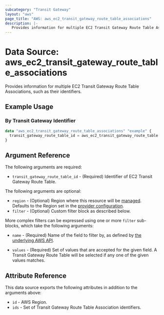 ```yaml
---
subcategory: "Transit Gateway"
layout: "aws"
page_title: "AWS: aws_ec2_transit_gateway_route_table_associations"
description: |-
   Provides information for multiple EC2 Transit Gateway Route Table Associations
---
```


# Data Source: aws_ec2_transit_gateway_route_table_associations

Provides information for multiple EC2 Transit Gateway Route Table Associations, such as their identifiers.

## Example Usage

### By Transit Gateway Identifier

```terraform
data "aws_ec2_transit_gateway_route_table_associations" "example" {
  transit_gateway_route_table_id = aws_ec2_transit_gateway_route_table.example.id
}
```

## Argument Reference

The following arguments are required:

* `transit_gateway_route_table_id` - (Required) Identifier of EC2 Transit Gateway Route Table.

The following arguments are optional:

* `region` - (Optional) Region where this resource will be [managed](https://docs.aws.amazon.com/general/latest/gr/rande.html#regional-endpoints). Defaults to the Region set in the [provider configuration](https://registry.terraform.io/providers/hashicorp/aws/latest/docs#aws-configuration-reference).
* `filter` - (Optional) Custom filter block as described below.

More complex filters can be expressed using one or more `filter` sub-blocks,
which take the following arguments:

* `name` - (Required) Name of the field to filter by, as defined by
  [the underlying AWS API](https://docs.aws.amazon.com/AWSEC2/latest/APIReference/API_GetTransitGatewayRouteTableAssociations.html).

* `values` - (Required) Set of values that are accepted for the given field.
  A Transit Gateway Route Table will be selected if any one of the given values matches.

## Attribute Reference

This data source exports the following attributes in addition to the arguments above:

* `id` - AWS Region.
* `ids` - Set of Transit Gateway Route Table Association identifiers.
